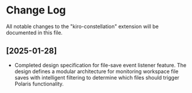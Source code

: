 # Change Log

All notable changes to the "kiro-constellation" extension will be documented in this file.

## [2025-01-28]

- Completed design specification for file-save event listener feature. The design defines a modular architecture for monitoring workspace file saves with intelligent filtering to determine which files should trigger Polaris functionality.